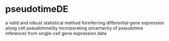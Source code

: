 # pseudotimeDE
a valid and robust statistical method forinferring differential gene expression along cell pseudotime(by incorporating uncertainty of pseudotime inference) from single-cell gene expression data

